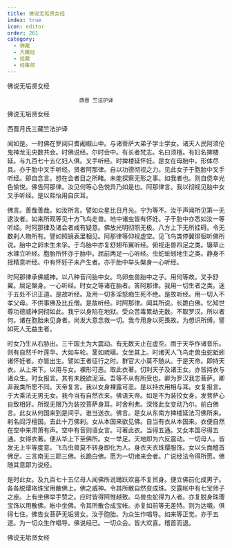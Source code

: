 ```yaml
---
title: 佛说无垢贤女经
index: true
icon: editor
order: 261
category:
  - 佛藏
  - 大藏经
  - 经藏
  - 经集部
---
```


  佛说无垢贤女经  

                        　　西晋 竺法护译  

佛说无垢贤女经  

西晋月氏三藏竺法护译  

闻如是。一时佛在罗阅只耆阇崛山中。与诸菩萨大弟子学士学女。诸天人民阿须伦鬼神龙无央数共会。时佛说经。尔时会中。有长者梵志。名曰须檀。有妇名捭楼延。与九百七十五亿妇人俱。叉手听经。时捭楼延怀妊。是女在母胎中。形体尽具。亦于胎中叉手听经。贤者阿那律。自以功德彻视之力。见此女子于胞胎中叉手听经。即自念言。想在会者目之所睹。未能探察无形之事。如我者也。则自侥幸光色愉悦。佛告阿那律。汝见何等心色悦异乃如是也。阿那律言。我以彻视见胎中女叉手听经。是以熙怡用自庆耳。  

佛言。善哉善哉。如汝所言。譬如众星比日月光。宁为等不。汝于声闻所见第一无逮汝者。如来所观等见十方飞鸟走兽。地中诸虫皆有怀妊。子于胎中亦悉如汝一等听经。时阿那律及诸会者咸有疑意。佛放光明彻照无极。八方上下无所挂碍。令无数刹人物所有。譬如照镜表里相见。阿那律等仰视虚空。见飞鸟类停翼徘徊听佛所说。胎中之卵未生未孚。于鸟胎中亦复舒翅布翼听经。俯视走兽四足之类。辍草止水竦立听经。胞胎所怀亦于胎中。屈前两足一心听经。虫蛇蚯蚓地生之类。静身不摇精意听经。中有怀妊子未产生者。亦于胎中举头槃身一心听经。  

时阿那律承佛威神。以八种音问胎中女。鸟卵虫兽胎中之子。用何等故。叉手舒翼。屈足槃身。一心听经。时女之等诸在胎者。答阿那律。我用一切生者之类。迷于五处不识正道。是故听经。及用一切多淫怒痴生死不绝。是故听经。用一切人不孝父母。不供事佛及比丘僧。是故听经。时阿那律。闻其所说。长跪白佛。忆知世尊功德威神洞彻如此。我宁以身陷在地狱。受众苦毒累劫无数。不取罗汉。所以者何。诸在胞胎未见身者。尚发大意念救一切。我今用身以死畏故。为想识所缚。譬如死人无益生者。  

时女乃生从右胁出。三千国土为大震动。有无数天止在虚空。雨于天华作诸音乐。则有自然千叶莲华。大如车轮。茎如琉璃。女坐其上。时诸天人飞鸟走兽虫蛇蚯蚓诸怀妊者。亦皆出生。譬如王者征行之时。群官大小莫不随从。于是天帝。即持天衣。从上来下。以用与女。裸形可恶。取此衣著。忉利天子及诸王女。亦皆持衣与诸众生。时女报言。其有未脱欲泥洹。吾等不从有所受也。卿为罗汉我志菩萨。卿非我类所愿不同。天帝复言。我以女身裸露可恶。是以持衣用相与耳。女复报言。于大乘法无男无女。我今当有自然衣来。佛语天帝。如是不为装挍女身。发菩萨心自致相好。所现无限乃为装挍菩萨身耳。时舍利弗。深怪此女变动乃尔。前白佛言。此女从何国来到是间乎。谁当送衣。佛言。是女从东南方捭楼延法习佛所来。刹名阎浮檀国。去此十万佛刹。女从本国来欲见佛。自当有衣从本国来。衣便自然在空中来肃萧有声。空中有音则语女言。可著此衣。当得五通。又女本国尽得五通。女得衣著。便从华上下至佛所。女一举足。天地即为六反震动。一切母人。皆发无上平等度意。飞鸟虫兽莫不转身即化为人。身衣天衣珠璎服饰。女以头面稽首佛足。三言南无三耶三佛。长跪白佛。愿为一切诸来会者。广说经法令得所愿。佛随其意即为说经。  

是时此女。及九百七十五亿母人闻佛所说踊跃欢喜不复贸身。便立佛前化成男子。各各脱璎珞珠宝用散佛上。佛之威神。令其所散自然变成珠。交露帐中有七宝师子之座。上有坐佛举手赞之。应时皆得阿惟越致。鸟兽虫蛇得为人者。亦复脱身珠璎宝饰以用散佛。帐中坐佛。令其所散合成宝帐。亦复如前等无差特。则为达嚫。俱得七住。佛告女菩萨无垢贤女。汝于胞胎。为众生作唱导。如来等正觉。亦于五道。为一切众生作唱导。佛说经已。一切众会。皆大欢喜。稽首而退。  

佛说无垢贤女经  
